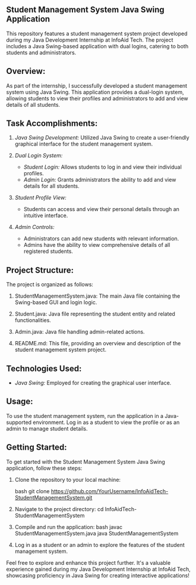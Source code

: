 ## Student Management System Java Swing Application

This repository features a student management system project developed during my Java Development Internship at InfoAid Tech. The project includes a Java Swing-based application with dual logins, catering to both students and administrators.

## Overview:
As part of the internship, I successfully developed a student management system using Java Swing. This application provides a dual-login system, allowing students to view their profiles and administrators to add and view details of all students.

## Task Accomplishments:
1. *Java Swing Development:* Utilized Java Swing to create a user-friendly graphical interface for the student management system.

2. *Dual Login System:*
   - *Student Login:* Allows students to log in and view their individual profiles.
   - *Admin Login:* Grants administrators the ability to add and view details for all students.

3. *Student Profile View:*
   - Students can access and view their personal details through an intuitive interface.

4. *Admin Controls:*
   - Administrators can add new students with relevant information.
   - Admins have the ability to view comprehensive details of all registered students.

## Project Structure:
The project is organized as follows:

1. StudentManagementSystem.java: The main Java file containing the Swing-based GUI and login logic.

2. Student.java: Java file representing the student entity and related functionalities.

3. Admin.java: Java file handling admin-related actions.

4. README.md: This file, providing an overview and description of the student management system project.

## Technologies Used:
- *Java Swing:* Employed for creating the graphical user interface.

## Usage:
To use the student management system, run the application in a Java-supported environment. Log in as a student to view the profile or as an admin to manage student details.

## Getting Started:
To get started with the Student Management System Java Swing application, follow these steps:

1. Clone the repository to your local machine:

   bash
   git clone https://github.com/YourUsername/InfoAidTech-StudentManagementSystem.git
   

2. Navigate to the project directory:
   cd InfoAidTech-StudentManagementSystem

3. Compile and run the application:
   bash
   javac StudentManagementSystem.java
   java StudentManagementSystem
   

4. Log in as a student or an admin to explore the features of the student management system.

Feel free to explore and enhance this project further. It's a valuable experience gained during my Java Development Internship at InfoAid Tech, showcasing proficiency in Java Swing for creating interactive applications!
